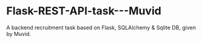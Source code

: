 # Flask-REST-API-task---Muvid
A backend recruitment task based on Flask, SQLAlchemy &amp; Sqlite DB, given by Muvid.
